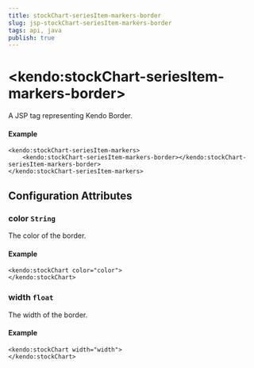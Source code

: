 ```yaml
---
title: stockChart-seriesItem-markers-border
slug: jsp-stockChart-seriesItem-markers-border
tags: api, java
publish: true
---
```


# \<kendo:stockChart-seriesItem-markers-border\>
A JSP tag representing Kendo Border.

#### Example
    <kendo:stockChart-seriesItem-markers>
        <kendo:stockChart-seriesItem-markers-border></kendo:stockChart-seriesItem-markers-border>
    </kendo:stockChart-seriesItem-markers>


## Configuration Attributes


### color `String`

The color of the border.

#### Example
    <kendo:stockChart color="color">
    </kendo:stockChart>



### width `float`

The width of the border.

#### Example
    <kendo:stockChart width="width">
    </kendo:stockChart>


